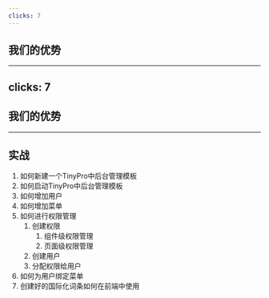 ```yaml
---
clicks: 7
---
```


## 我们的优势

<advantage />

<!--
服务端 细颗粒度权限管理
服务端 可视化创建国际化词条
服务端 可视化角色菜单绑定
服务端 可视化创建菜单
服务端 可视化角色管理
多种前端布局
多种前端主题
前端国际化

每一个接口都是可以独立拆分的一个模块, 除了国际化模块下存在语言管理服务，其余模块与模块间松耦合，开发者们可以快速地进行二次开发。
-->

---
clicks: 7
---

## 我们的优势

<Stack />

<!--
技术栈方面，我们选择了

Nestjs 作为后端开发框架，Nestjs是一个老牌，社区活跃的IOC后端框架

前端方面我们使用Vue3 + Ts

构建方面，考虑到不同开发者对不同打包工具有不同的喜好，我们不仅支持Vite还支持Webpack, rspack, farme 作为打包工具。

说了这么多，我们接下来将进入演示阶段，为各位演示如何从零开始创建一个TinyPro中后台管理系统
-->

---

## 实战

<!-- 

讲了这么多，接下来我们将会进入到实战环节。本次我们将会从0开始使用官方cli搭建一个TinyPro中后台管理系统。

并展示如何

- 添加用户
- 添加菜单
- 创建权限
- 创建用户
- 分配权限
- 为用户分配菜单
- 以及如何创建一个国际化词条并在前端中使用。

-->

<v-clicks depth=3>

1. 如何新建一个TinyPro中后台管理模板
2. 如何启动TinyPro中后台管理模板
3. 如何增加用户
4. 如何增加菜单
5. 如何进行权限管理
   1. 创建权限
      1. 组件级权限管理
      2. 页面级权限管理
   2. 创建用户
   3. 分配权限给用户
6. 如何为用户绑定菜单
7. 创建好的国际化词条如何在前端中使用

</v-clicks>

<style>
.slideev-vcilck-target{
    transition: all 1s ease;
    filter: blur(0px);
    opacity: 1;
}
.slidev-vclick-hidden{
    filter: blur(2px);
    transform: translateY(20px);
    opacity: 0;
}
</style>